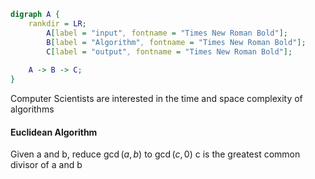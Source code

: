 ```dot
digraph A {
	rankdir = LR;
		A[label = "input", fontname = "Times New Roman Bold"];
		B[label = "Algorithm", fontname = "Times New Roman Bold"];
		C[label = "output", fontname = "Times New Roman Bold"];
	
	A -> B -> C;
}
```
Computer Scientists are interested in the time and space complexity of algorithms
#### Euclidean Algorithm
Given a and b, reduce $\gcd(a,b)$ to $\gcd(c,0)$ 
c is the greatest common divisor of a and b
